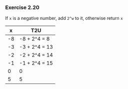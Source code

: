 ### Exercise 2.20
If `x` is a negative number, add `2^w` to it, otherwise return `x`

| x  | T2U           |
| -- | ------------- |
| -8 | -8 + 2^4 = 8  |
| -3 | -3 + 2^4 = 13 |
| -2 | -2 + 2^4 = 14 |
| -1 | -1 + 2^4 = 15 |
|  0 | 0             |
|  5 | 5             |
